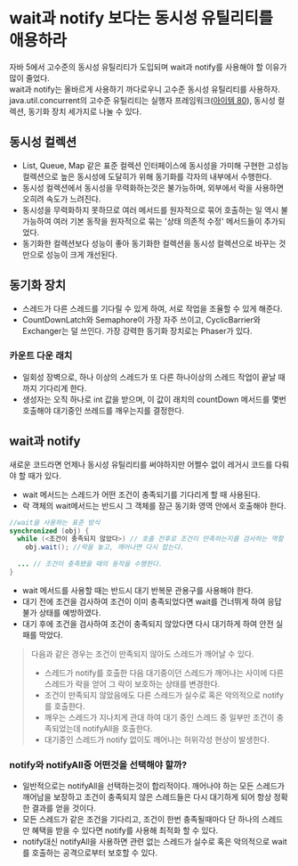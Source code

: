 wait과 notify 보다는 동시성 유틸리티를 애용하라
=
자바 5에서 고수준의 동시성 유틸리티가 도입되며 wait과 notify를 사용해야 할 이유가 많이 줄었다.\
wait과 notify는 올바르게 사용하기 까다로우니 고수준 동시성 유틸리티를 사용하자.\
java.util.concurrent의 고수준 유틸리티는 실행자 프레임워크([아이템 80](https://github.com/developer-hani/Effective-Java-Study/blob/main/Chap11/item80.md)), 동시성 컬렉션, 동기화 장치 세가지로 나눌 수 있다.
## 동시성 컬렉션
- List, Queue, Map 같은 표준 컬렉션 인터페이스에 동시성을 가미해 구현한 고성능 컬렉션으로 높은 동시성에 도달히가 위해 동기화를 각자의 내부에서 수행한다.
- 동시성 컬렉션에서 동시성을 무력화하는것은 불가능하며, 외부에서 락을 사용하면 오히려 속도가 느려진다.
- 동시성을 무력화하지 못하므로 여러 메서드를 원자적으로 묶어 호출하는 일 역시 불가능하여 여러 기본 동작을 원자적으로 묶는 '상태 의존적 수정' 메서드들이 추가되었다.
- 동기화한 컬렉션보다 성능이 좋아 동기화한 컬렉션을 동시성 컬렉션으로 바꾸는 것만으로 성능이 크게 개선된다.

## 동기화 장치
- 스레드가 다른 스레드를 기다릴 수 있게 하여, 서로 작업을 조율할 수 있게 해준다.
- CountDownLatch와 Semaphore이 가장 자주 쓰이고, CyclicBarrier와 Exchanger는 덜 쓰인다. 가장 강력한 동기화 장치로는 Phaser가 있다.
### 카운트 다운 래치
- 일회성 장벽으로, 하나 이상의 스레드가 또 다른 하나이상의 스레드 작업이 끝날 때까지 기다리게 한다.
- 생성자는 오직 하나로 int 값을 받으며, 이 값이 래치의 countDown 메서드를 몇번 호출해야 대기중인 쓰레드를 깨우는지를 결정한다.


## wait과 notify
새로운 코드라면 언제나 동시성 유틸리티를 써야하지만 어쩔수 없이 레거시 코드를 다뤄야 할 때가 있다.
- wait 메서드는 스레드가  어떤 조건이 충족되기를 기다리게 할 때 사용된다.
- 락 객체의 wait메서드는 반드시 그 객체를 잠근 동기화 영역 안에서 호출해야 한다.
```java
//wait을 사용하는 표준 방식
synchronized (obj) {
  while (<조건이 충족되지 않았다>) // 호출 전후로 조건이 만족하는지를 검사하는 역할
    obj.wait(); //락을 놓고, 깨어나면 다시 잡는다.
  
  ... // 조건이 충족됐을 때의 동작을 수행한다.
}
```
- wait 메서드를 사용할 때는 반드시 대기 반복문 관용구를 사용해야 한다. 
- 대기 전에 조건을 검사하여 조건이 이미 충족되었다면 wait를 건너뛰게 하여 응답 불가 상태를 예방하였다.
- 대기 후에 조건을 검사하여 조건이 충족되지 않았다면 다시 대기하게 하여 안전 실패를 막았다.
>다음과 같은 경우는 조건이 만족되지 않아도 스레드가 깨어날 수 있다.
>- 스레드가 notify를 호출한 다음 대기중이던 스레드가 깨어나는 사이에 다른 스레드가 락을 얻어 그 락이 보호하는 상태를 변경한다.
>- 조건이 만족되지 않았음에도 다른 스레드가 실수로 혹은 악의적으로 notify를 호출한다.
>- 깨우는 스레드가 지나치게 관대 하여 대기 중인 스레드 중 일부만 조건이 충족되었는데 notifyAll을 호출한다.
>- 대기중인 스레드가 notify 없이도 깨어나는 허위각성 현상이 발생한다.
### notify와 notifyAll중 어떤것을 선택해야 할까?
- 일반적으로는 notifyAll을 선택하는것이 합리적이다. 깨어나야 하는 모든 스레드가 깨어남을 보장하고 조건이 충족되지 않은 스레드들은 다시 대기하게 되어 항상 정확한 결과를 얻을 것이다.
- 모든 스레드가 같은 조건을 기다리고, 조건이 한번 충족될때마다 단 하나의 스레드만 혜택을 받을 수 있다면 notify를 사용해 최적화 할 수 있다.
- notify대신 notifyAll을 사용하면 관련 없는 스레드가 실수로 혹은 악의적으로 wait를 호출하는 공격으로부터 보호할 수 있다.
